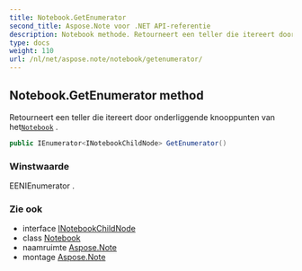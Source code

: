 ```yaml
---
title: Notebook.GetEnumerator
second_title: Aspose.Note voor .NET API-referentie
description: Notebook methode. Retourneert een teller die itereert door onderliggende knooppunten van hetNotebook .
type: docs
weight: 110
url: /nl/net/aspose.note/notebook/getenumerator/
---
```

## Notebook.GetEnumerator method

Retourneert een teller die itereert door onderliggende knooppunten van het[`Notebook`](../) .

```csharp
public IEnumerator<INotebookChildNode> GetEnumerator()
```

### Winstwaarde

EENIEnumerator .

### Zie ook

* interface [INotebookChildNode](../../inotebookchildnode/)
* class [Notebook](../)
* naamruimte [Aspose.Note](../../notebook/)
* montage [Aspose.Note](../../../)


